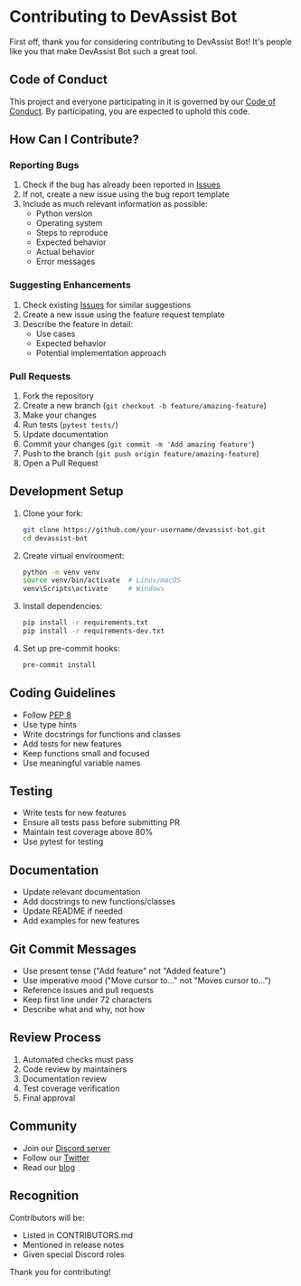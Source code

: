 # Contributing to DevAssist Bot

First off, thank you for considering contributing to DevAssist Bot! It's people like you that make DevAssist Bot such a great tool.

## Code of Conduct

This project and everyone participating in it is governed by our [Code of Conduct](CODE_OF_CONDUCT.md). By participating, you are expected to uphold this code.

## How Can I Contribute?

### Reporting Bugs

1. Check if the bug has already been reported in [Issues](https://github.com/your-username/devassist-bot/issues)
2. If not, create a new issue using the bug report template
3. Include as much relevant information as possible:
   - Python version
   - Operating system
   - Steps to reproduce
   - Expected behavior
   - Actual behavior
   - Error messages

### Suggesting Enhancements

1. Check existing [Issues](https://github.com/your-username/devassist-bot/issues) for similar suggestions
2. Create a new issue using the feature request template
3. Describe the feature in detail:
   - Use cases
   - Expected behavior
   - Potential implementation approach

### Pull Requests

1. Fork the repository
2. Create a new branch (`git checkout -b feature/amazing-feature`)
3. Make your changes
4. Run tests (`pytest tests/`)
5. Update documentation
6. Commit your changes (`git commit -m 'Add amazing feature'`)
7. Push to the branch (`git push origin feature/amazing-feature`)
8. Open a Pull Request

## Development Setup

1. Clone your fork:

   ```bash
   git clone https://github.com/your-username/devassist-bot.git
   cd devassist-bot
   ```

2. Create virtual environment:

   ```bash
   python -m venv venv
   source venv/bin/activate  # Linux/macOS
   venv\Scripts\activate     # Windows
   ```

3. Install dependencies:

   ```bash
   pip install -r requirements.txt
   pip install -r requirements-dev.txt
   ```

4. Set up pre-commit hooks:

   ```bash
   pre-commit install
   ```

## Coding Guidelines

- Follow [PEP 8](https://www.python.org/dev/peps/pep-0008/)
- Use type hints
- Write docstrings for functions and classes
- Add tests for new features
- Keep functions small and focused
- Use meaningful variable names

## Testing

- Write tests for new features
- Ensure all tests pass before submitting PR
- Maintain test coverage above 80%
- Use pytest for testing

## Documentation

- Update relevant documentation
- Add docstrings to new functions/classes
- Update README if needed
- Add examples for new features

## Git Commit Messages

- Use present tense ("Add feature" not "Added feature")
- Use imperative mood ("Move cursor to..." not "Moves cursor to...")
- Reference issues and pull requests
- Keep first line under 72 characters
- Describe what and why, not how

## Review Process

1. Automated checks must pass
2. Code review by maintainers
3. Documentation review
4. Test coverage verification
5. Final approval

## Community

- Join our [Discord server](https://discord.gg/your-invite)
- Follow our [Twitter](https://twitter.com/_gear_head_03_)
- Read our [blog](https://your-blog.com)

## Recognition

Contributors will be:

- Listed in CONTRIBUTORS.md
- Mentioned in release notes
- Given special Discord roles

Thank you for contributing!
